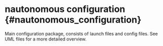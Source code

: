 # nautonomous configuration {#nautonomous_configuration}
Main configuration package, consists of launch files and config files. See UML files for a more detailed overview.
